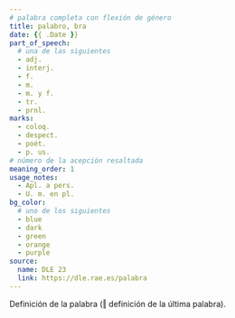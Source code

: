 ```yaml
---
# palabra completa con flexión de género
title: palabro, bra
date: {{ .Date }}
part_of_speech:
  # una de las siguientes
  - adj.
  - interj.
  - f.
  - m.
  - m. y f.
  - tr.
  - prnl.
marks:
  - coloq.
  - despect.
  - poét.
  - p. us.
# número de la acepción resaltada
meaning_order: 1
usage_notes:
  - Apl. a pers.
  - U. m. en pl.
bg_color:
  # uno de los siguientes
  - blue
  - dark
  - green
  - orange
  - purple
source:
  name: DLE 23
  link: https://dle.rae.es/palabra
---
```


Definición de la palabra (‖ definición de la última palabra).